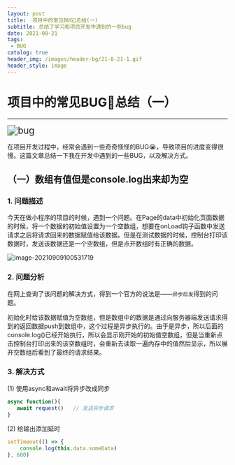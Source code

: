 ```yaml
---
layout: post
title:  项目中的常见BUG🐞总结(一)
subtitle: 总结了学习和项目开发中遇到的一些bug
date: 2021-08-21
tags:
 - BUG
catalog: true
header_img: /images/header-bg/21-8-21-1.gif
header_style: image
---
```


# 项目中的常见BUG🐞总结（一）

---

<img src="https://i.loli.net/2021/09/09/QDzws9y17ZTYAXO.png" alt="bug" style="zoom:150%;" />

在项目开发过程中，经常会遇到一些奇奇怪怪的BUG😭，导致项目的进度变得很慢。这篇文章总结一下我在开发中遇到的一些BUG，以及解决方式。



## （一）数组有值但是console.log出来却为空

### 1. 问题描述

今天在做小程序的项目的时候，遇到一个问题。在Page的data中初始化页面数据的时候，将一个数据的初始值设置为一个空数组，想要在onLoad钩子函数中发送请求之后将请求回来的数据赋值给该数据。但是在测试数据的时候，控制台打印该数据时，发送该数据还是一个空数组，但是点开数组时有正确的数据。

![image-20210909100531719](https://i.loli.net/2021/09/09/eySzPoHn6tGlTZ8.png) 

### 2. 问题分析

在网上查询了该问题的解决方式，得到一个官方的说法是——`异步后发`得到的问题。

初始化时给该数据赋值为空数组，但是数组中的数据是通过向服务器端发送请求得到的返回数据push到数组中，这个过程是异步执行的。由于是异步，所以后面的console.log()已经开始执行，所以会显示刚开始的初始值空数组，但是当重新点击控制台打印出来的该空数组时，会重新去读取一遍内存中的值然后显示，所以展开空数组后看到了最终的请求结果。

### 3. 解决方式

(1) 使用async和await将异步改成同步

```javascript
async function(){
   await request()   // 发送异步请求
}
```

(2) 给输出添加延时

```javascript
setTimeout(() => {
    console.log(this.data.someData)
}, 600)
```

